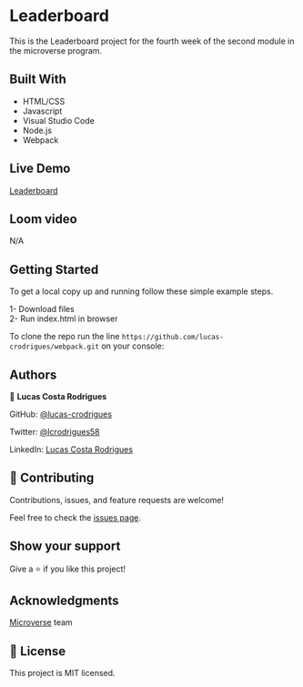 # Leaderboard

This is the Leaderboard project for the fourth week of the second module in the microverse program.

## Built With

- HTML/CSS 
- Javascript 
- Visual Studio Code
- Node.js
- Webpack

## Live Demo

 [Leaderboard](https://lucas-crodrigues.github.io/to-do-list/dist/)

 ## Loom video

 N/A

## Getting Started

To get a local copy up and running follow these simple example steps.

  1- Download files <br>
  2- Run index.html in browser

To clone the repo run the line `https://github.com/lucas-crodrigues/webpack.git` on your console:

## Authors

👤 **Lucas Costa Rodrigues**

GitHub: [@lucas-crodrigues](https://github.com/lucas-crodrigues)

Twitter: [@lcrodrigues58](https://twitter.com/lcrodrigues58)

LinkedIn: [Lucas Costa Rodrigues](https://www.linkedin.com/in/lucascostarodrigues/)

## 🤝 Contributing

Contributions, issues, and feature requests are welcome!

Feel free to check the [issues page](https://github.com/lucas-crodrigues/Leaderboard-MV/issues).

## Show your support
Give a ⭐️ if you like this project!

## Acknowledgments

[Microverse](https://github.com/microverseinc) team

## 📝 License

This project is MIT licensed.
